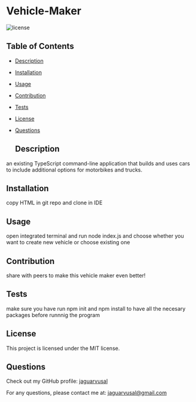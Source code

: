 # Vehicle-Maker

  ![license](https://img.shields.io/badge/license-MIT-blue.svg)

  ## Table of Contents

- [Description](#description)
- [Installation](#installation)
- [Usage](#usage)
- [Contribution](#contribution)
- [Tests](#tests)
- [License](#license)
- [Questions](#questions)

  ## Description

an existing TypeScript command-line application that builds and uses cars to include additional options for motorbikes and trucks.

  ## Installation

  copy HTML in git repo and clone in IDE

  ## Usage

  open integrated terminal and run node index.js and choose whether you want to create new vehicle or choose existing one

  ## Contribution

  share with peers to make this vehicle maker even better!

  ## Tests

  make sure you have run npm init and npm install to have all the necesary packages before runnnig the program

  ## License

  This project is licensed under the MIT license.

  ## Questions

  Check out my GitHub profile: [jaguarvusal](https://github.com/jaguarvusal)

  For any questions, please contact me at: [jaguarvusal@gmail.com](mailto:#{data.email})
